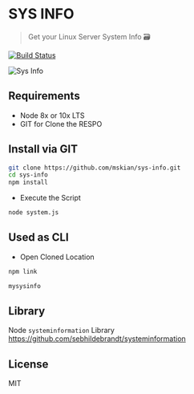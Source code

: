 # SYS INFO

> Get your Linux Server System Info 🗃  

[![Build Status](https://travis-ci.org/mskian/sys-info.svg?branch=master)](https://travis-ci.org/mskian/sys-info)

![Sys Info](https://raw.githubusercontent.com/mskian/sys-info/master/screenshot.png)

## Requirements

- Node 8x or 10x LTS
- GIT for Clone the RESPO

## Install via GIT

```bash
git clone https://github.com/mskian/sys-info.git
cd sys-info
npm install
```

- Execute the Script

```bash
node system.js
```

## Used as CLI

- Open Cloned Location

```bash
npm link
```

```bash
mysysinfo
```

## Library

Node `systeminformation` Library <https://github.com/sebhildebrandt/systeminformation>

## License

MIT

